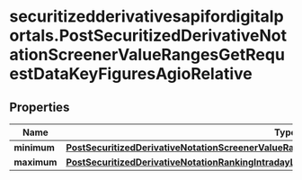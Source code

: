 # securitizedderivativesapifordigitalportals.PostSecuritizedDerivativeNotationScreenerValueRangesGetRequestDataKeyFiguresAgioRelative

## Properties

Name | Type | Description | Notes
------------ | ------------- | ------------- | -------------
**minimum** | [**PostSecuritizedDerivativeNotationScreenerValueRangesGetRequestDataCapitalProtectionMinimum**](PostSecuritizedDerivativeNotationScreenerValueRangesGetRequestDataCapitalProtectionMinimum.md) |  | [optional] 
**maximum** | [**PostSecuritizedDerivativeNotationRankingIntradayListRequestDataPerformanceRelativeMaximum**](PostSecuritizedDerivativeNotationRankingIntradayListRequestDataPerformanceRelativeMaximum.md) |  | [optional] 


